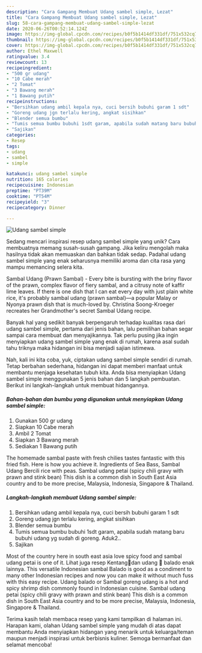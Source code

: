 ```yaml
---
description: "Cara Gampang Membuat Udang sambel simple, Lezat"
title: "Cara Gampang Membuat Udang sambel simple, Lezat"
slug: 58-cara-gampang-membuat-udang-sambel-simple-lezat
date: 2020-06-26T00:52:14.124Z
image: https://img-global.cpcdn.com/recipes/b0f5b1414df331df/751x532cq70/udang-sambel-simple-foto-resep-utama.jpg
thumbnail: https://img-global.cpcdn.com/recipes/b0f5b1414df331df/751x532cq70/udang-sambel-simple-foto-resep-utama.jpg
cover: https://img-global.cpcdn.com/recipes/b0f5b1414df331df/751x532cq70/udang-sambel-simple-foto-resep-utama.jpg
author: Ethel Maxwell
ratingvalue: 3.4
reviewcount: 13
recipeingredient:
- "500 gr udang"
- "10 Cabe merah"
- "2 Tomat"
- "3 Bawang merah"
- "1 Bawang putih"
recipeinstructions:
- "Bersihkan udang ambil kepala nya, cuci bersih bubuhi garam 1 sdt"
- "Goreng udang jgn terlalu kering, angkat sisihkan"
- "Blender semua bumbu"
- "Tumis semua bumbu bubuhi 1sdt garam, apabila sudah matang baru bubuhi udang yg sudah di goreng. Aduk2.."
- "Sajikan"
categories:
- Resep
tags:
- udang
- sambel
- simple

katakunci: udang sambel simple 
nutrition: 165 calories
recipecuisine: Indonesian
preptime: "PT39M"
cooktime: "PT54M"
recipeyield: "3"
recipecategory: Dinner

---
```



![Udang sambel simple](https://img-global.cpcdn.com/recipes/b0f5b1414df331df/751x532cq70/udang-sambel-simple-foto-resep-utama.jpg)

Sedang mencari inspirasi resep udang sambel simple yang unik? Cara membuatnya memang susah-susah gampang. Jika keliru mengolah maka hasilnya tidak akan memuaskan dan bahkan tidak sedap. Padahal udang sambel simple yang enak seharusnya memiliki aroma dan cita rasa yang mampu memancing selera kita.

Sambal Udang (Prawn Sambal) - Every bite is bursting with the briny flavor of the prawn, complex flavor of fiery sambal, and a citrusy note of kaffir lime leaves. If there is one dish that I can eat every day with just plain white rice, it&#39;s probably sambal udang (prawn sambal)—a popular Malay or Nyonya prawn dish that is much-loved by. Christina Soong-Kroeger recreates her Grandmother&#39;s secret Sambal Udang recipe.

Banyak hal yang sedikit banyak berpengaruh terhadap kualitas rasa dari udang sambel simple, pertama dari jenis bahan, lalu pemilihan bahan segar sampai cara membuat dan menyajikannya. Tak perlu pusing jika ingin menyiapkan udang sambel simple yang enak di rumah, karena asal sudah tahu triknya maka hidangan ini bisa menjadi sajian istimewa.


Nah, kali ini kita coba, yuk, ciptakan udang sambel simple sendiri di rumah. Tetap berbahan sederhana, hidangan ini dapat memberi manfaat untuk membantu menjaga kesehatan tubuh kita. Anda bisa menyiapkan Udang sambel simple menggunakan 5 jenis bahan dan 5 langkah pembuatan. Berikut ini langkah-langkah untuk membuat hidangannya.

<!--inarticleads1-->

##### Bahan-bahan dan bumbu yang digunakan untuk menyiapkan Udang sambel simple:

1. Gunakan 500 gr udang
1. Siapkan 10 Cabe merah
1. Ambil 2 Tomat
1. Siapkan 3 Bawang merah
1. Sediakan 1 Bawang putih


The homemade sambal paste with fresh chilies tastes fantastic with this fried fish. Here is how you achieve it. Ingredients of Sea Bass, Sambal Udang Bercili rice with peas. Sambal udang petai (spicy chili gravy with prawn and stink bean) This dish is a common dish in South East Asia country and to be more precise, Malaysia, Indonesia, Singapore &amp; Thailand. 

<!--inarticleads2-->

##### Langkah-langkah membuat Udang sambel simple:

1. Bersihkan udang ambil kepala nya, cuci bersih bubuhi garam 1 sdt
1. Goreng udang jgn terlalu kering, angkat sisihkan
1. Blender semua bumbu
1. Tumis semua bumbu bubuhi 1sdt garam, apabila sudah matang baru bubuhi udang yg sudah di goreng. Aduk2..
1. Sajikan


Most of the country here in south east asia love spicy food and sambal udang petai is one of it. Lihat juga resep Kentang🥔dan udang 🦐 balado enak lainnya. This versatile Indonesian sambal Balado is good as a condiment to many other Indonesian recipes and now you can make it without much fuss with this easy recipe. Udang balado or Sambal goreng udang is a hot and spicy shrimp dish commonly found in Indonesian cuisine. Sambal udang petai (spicy chili gravy with prawn and stink bean) This dish is a common dish in South East Asia country and to be more precise, Malaysia, Indonesia, Singapore &amp; Thailand. 

Terima kasih telah membaca resep yang kami tampilkan di halaman ini. Harapan kami, olahan Udang sambel simple yang mudah di atas dapat membantu Anda menyiapkan hidangan yang menarik untuk keluarga/teman maupun menjadi inspirasi untuk berbisnis kuliner. Semoga bermanfaat dan selamat mencoba!
